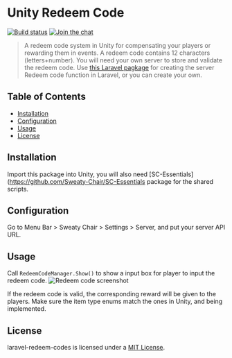 # Unity Redeem Code
[![Build status](https://ci.appveyor.com/api/projects/status/github/Sweaty-Chair/Unity-Redeem-Code?branch=main&svg=true)](https://ci.appveyor.com/project/Sweaty-Chair/Unity-Redeem-Code/branch/main)
[![Join the chat](https://img.shields.io/badge/discord-join-7289DA.svg?logo=discord&longCache=true&style=flat)](https://discord.gg/qwqeBtS)

> A redeem code system in Unity for compensating your players or rewarding them in events. A redeem code contains 12 characters (letters+number). You will need your own server to store and validate the redeem code. Use [this Laravel pagkage](https://github.com/furic/laravel-redeem-codes) for creating the server Redeem code function in Laravel, or you can create your own.

## Table of Contents
- [Installation](#installation)
- [Configuration](#configuration)
- [Usage](#usage)
- [License](#license)

## Installation
Import this package into Unity, you will also need [SC-Essentials](https://github.com/Sweaty-Chair/SC-Essentials package for the shared scripts.

## Configuration
Go to Menu Bar > Sweaty Chair > Settings > Server, and put your server API URL.

## Usage
Call `RedeemCodeManager.Show()` to show a input box for player to input the redeem code.
![Redeem code screenshot](https://static.sweatychair.com/images/no-humanity/no-humanity-redeem-code-2.png)

If the redeem code is valid, the corresponding reward will be given to the players. Make sure the item type enums match the ones in Unity, and being implemented.

## License

laravel-redeem-codes is licensed under a [MIT License](https://github.com/Sweaty-Chair/Unity-Redeem-Code/blob/main/LICENSE).
